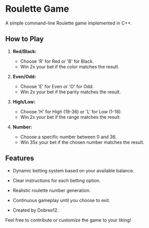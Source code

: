 # Roulette Game

A simple command-line Roulette game implemented in C++. 

## How to Play

1. **Red/Black:**
   - Choose 'R' for Red or 'B' for Black.
   - Win 2x your bet if the color matches the result.

2. **Even/Odd:**
   - Choose 'E' for Even or 'O' for Odd.
   - Win 2x your bet if the parity matches the result.

3. **High/Low:**
   - Choose 'H' for High (19-36) or 'L' for Low (1-18).
   - Win 2x your bet if the range matches the result.

4. **Number:**
   - Choose a specific number between 0 and 36.
   - Win 35x your bet if the chosen number matches the result.

## Features

- Dynamic betting system based on your available balance.
- Clear instructions for each betting option.
- Realistic roulette number generation.
- Continuous gameplay until you choose to exit.



- Created by Dobree12.

Feel free to contribute or customize the game to your liking!
